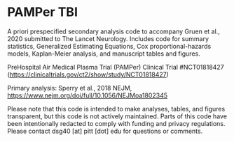 # PAMPer TBI

A priori prespecified secondary analysis code to accompany Gruen et al., 2020 submitted to The Lancet Neurology. Includes code for summary statistics, Generalized Estimating Equations, Cox proportional-hazards models, Kaplan-Meier analysis, and manuscript tables and figures.


PreHospital Air Medical Plasma Trial (PAMPer) Clinical Trial #NCT01818427 (https://clinicaltrials.gov/ct2/show/study/NCT01818427)

Primary analysis: Sperry et al., 2018 NEJM, https://www.nejm.org/doi/full/10.1056/NEJMoa1802345

Please note that this code is intended to make analyses, tables, and figures transparent, but this code is not actively maintained. Parts of this code have been intentionally redacted to comply with funding and privacy regulations. Please contact dsg40 [at] pitt [dot] edu for questions or comments.
